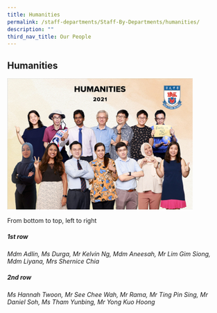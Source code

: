```yaml
---
title: Humanities
permalink: /staff-departments/Staff-By-Departments/humanities/
description: ""
third_nav_title: Our People
---
```


## Humanities

<img src="/images/Humanities.jpg" style="width:85%">

From bottom to top, left to right  
  
##### 1st row

_Mdm Adlin, Ms Durga, Mr Kelvin Ng, Mdm Aneesah, Mr Lim Gim Siong, Mdm Liyana, Mrs Shernice Chia_  

##### 2nd row

_Ms Hannah Twoon, Mr See Chee Wah, Mr Rama, Mr Ting Pin Sing, Mr Daniel Soh, Ms Tham Yunbing, Mr Yong Kuo Hoong_